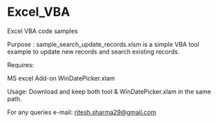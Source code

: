 # Excel_VBA
Excel VBA code samples

Purpose : sample_search_update_records.xlsm is a simple VBA tool example to update new records and search existing records.

Requires:

MS excel
Add-on WinDatePicker.xlam

Usage:
Download and keep both tool & WinDatePicker.xlam in the same path.

For any queries e-mail: ritesh.sharma29@gmail.com
